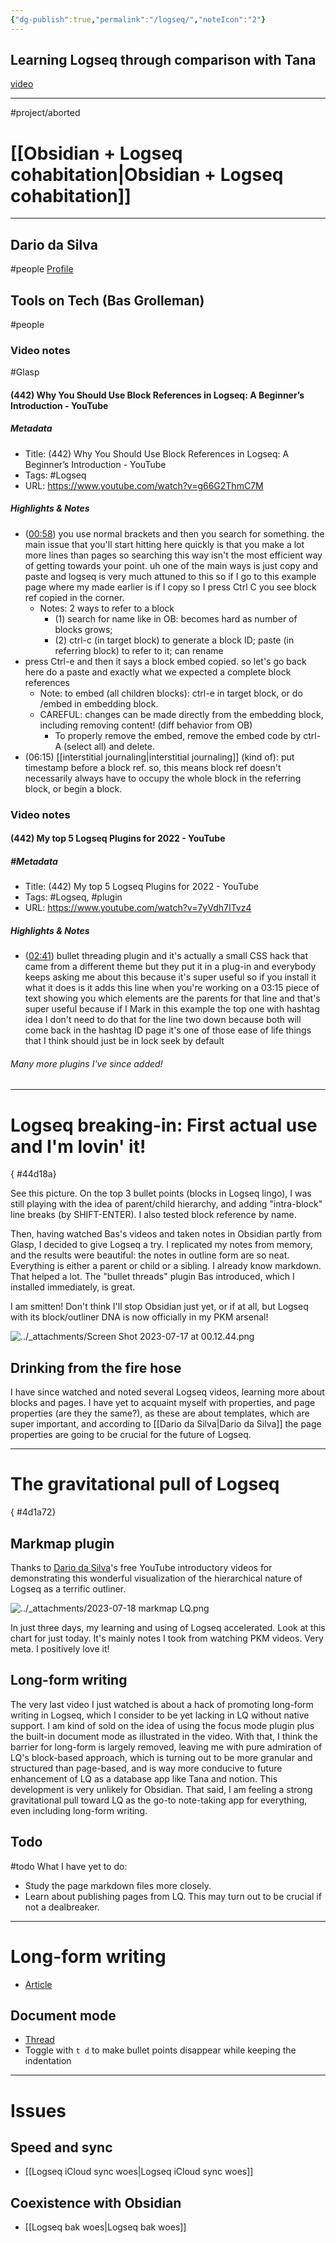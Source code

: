 ```yaml
---
{"dg-publish":true,"permalink":"/logseq/","noteIcon":"2"}
---
```


## Learning Logseq through comparison with Tana
[video](https://www.youtube.com/watch?v=5u9e-eDCKu8)

---
#project/aborted 
# [[Obsidian + Logseq cohabitation\|Obsidian + Logseq cohabitation]]

---
## Dario da Silva
#people 
[Profile](https://www.logseqmastery.com/)

## Tools on Tech (Bas Grolleman)
#people 
### Video notes
#Glasp 
#### (442) Why You Should Use Block References in Logseq: A Beginner’s Introduction - YouTube
##### Metadata
- Title: (442) Why You Should Use Block References in Logseq: A Beginner’s Introduction - YouTube
- Tags: #Logseq
- URL: https://www.youtube.com/watch?v=g66G2ThmC7M
##### Highlights & Notes
- ([00:58](https://www.youtube.com/watch?v=g66G2ThmC7M&t=58s)) you use normal brackets and then you search for something. the main issue that you'll start hitting here quickly is that you make a lot more lines than pages so searching this way isn't the most efficient way of getting towards your point. uh one of the main ways is just copy and paste and logseq is very much attuned to this so if I go to this example page where my made earlier is if I copy so I press Ctrl C you see block ref copied in the corner. 
	- Notes: 2 ways to refer to a block
		- (1) search for name like in OB: becomes hard as number of blocks grows; 
		- (2) ctrl-c (in target block) to generate a block ID; paste (in referring block) to refer to it; can rename 
- press Ctrl-e and then it says a block embed copied. so let's go back here do a paste and exactly what we expected a complete block references
	- Note: to embed (all children blocks): ctrl-e in target block, or do /embed in embedding block.
	- CAREFUL: changes can be made directly from the embedding block, including removing content! (diff behavior from OB)
		- To properly remove the embed, remove the embed code by ctrl-A (select all) and delete.
- (06:15) [[interstitial journaling\|interstitial journaling]] (kind of): put timestamp before a block ref. so, this means block ref doesn't necessarily always have to occupy the whole block in the referring block, or begin a block. 

### Video notes
#### (442) My top 5 Logseq Plugins for 2022 - YouTube
##### #Metadata
- Title: (442) My top 5 Logseq Plugins for 2022 - YouTube
- Tags: #Logseq, #plugin
- URL: https://www.youtube.com/watch?v=7yVdh7ITvz4
##### Highlights & Notes
- ([02:41](https://www.youtube.com/watch?v=7yVdh7ITvz4&t=161s)) bullet threading plugin and it's actually a small CSS hack that came from a different theme but they put it in a plug-in and everybody keeps asking me about this because it's super useful so if you install it what it does is it adds this line when you're working on a 03:15 piece of text showing you which elements are the parents for that line and that's super useful because if I Mark in this example the top one with hashtag idea I don't need to do that for the line two down because both will come back in the hashtag ID page it's one of those ease of life things that I think should just be in lock seek by default
###### Many more plugins I've since added!

---

# Logseq breaking-in: First actual use and I'm lovin' it!
{ #44d18a}


See this picture. On the top 3 bullet points (blocks in Logseq lingo), I was still playing with the idea of parent/child hierarchy, and adding "intra-block" line breaks (by SHIFT-ENTER). I also tested block reference by name.

Then, having watched Bas's videos and taken notes in Obsidian partly from Glasp, I decided to give Logseq a try. I replicated my notes from memory, and the results were beautiful: the notes in outline form are so neat. Everything is either a parent or child or a sibling. I already know markdown. That helped a lot. The "bullet threads" plugin Bas introduced, which I installed immediately, is great.

I am smitten! Don't think I'll stop Obsidian just yet, or if at all, but Logseq with its block/outliner DNA is now officially in my PKM arsenal!

![../_attachments/Screen Shot 2023-07-17 at 00.12.44.png](/img/user/_attachments/Screen%20Shot%202023-07-17%20at%2000.12.44.png)

## Drinking from the fire hose

I have since watched and noted several Logseq videos, learning more about blocks and pages. I have yet to acquaint myself with properties, and page properties (are they the same?), as these are about templates, which are super important, and according to [[Dario da Silva\|Dario da Silva]] the page properties are going to be crucial for the future of Logseq.

---

# The gravitational pull of Logseq
{ #4d1a72}


## Markmap plugin

Thanks to [Dario da Silva](https://www.logseqmastery.com/)'s free YouTube introductory videos for demonstrating this wonderful visualization of the hierarchical nature of Logseq as a terrific outliner.

![../_attachments/2023-07-18 markmap LQ.png](/img/user/_attachments/2023-07-18%20markmap%20LQ.png)

In just three days, my learning and using of Logseq accelerated. Look at this chart for just today. It's mainly notes I took from watching PKM videos. Very meta. I positively love it!

## Long-form writing

The very last video I just watched is about a hack of promoting long-form writing in Logseq, which I consider to be yet lacking in LQ without native support. I am kind of sold on the idea of using the focus mode plugin plus the built-in document mode as illustrated in the video. With that, I think the barrier for long-form is largely removed, leaving me with pure admiration of LQ's block-based approach, which is turning out to be more granular and structured than page-based, and is way more conducive to future enhancement of LQ as a database app like Tana and notion. This development is very unlikely for Obsidian. That said, I am feeling a strong gravitational pull toward LQ as the go-to note-taking app for everything, even including long-form writing. 

## Todo

#todo What I have yet to do:
- Study the page markdown files more closely.
- Learn about publishing pages from LQ. This may turn out to be crucial if not a dealbreaker.

---

# Long-form writing
- [Article](https://www.appsntips.com/learn/setup-logseq-for-long-form-writing/)
## Document mode
- [Thread](https://www.reddit.com/r/logseq/comments/w860ho/loqseq_is_not_a_notetaking_app_because_every/)
- Toggle with `t d` to make bullet points disappear while keeping the indentation
---
# Issues

## Speed and sync

- [[Logseq iCloud sync woes\|Logseq iCloud sync woes]]

## Coexistence with Obsidian

- [[Logseq bak woes\|Logseq bak woes]]
